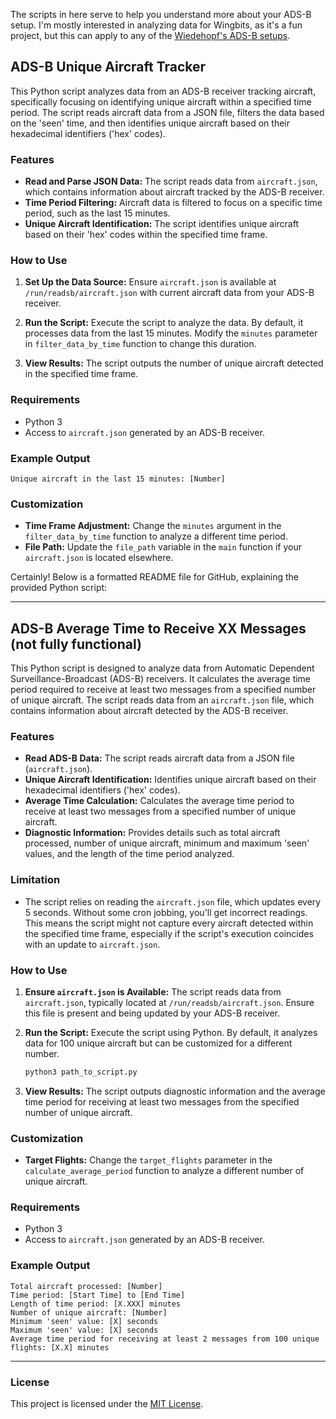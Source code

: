 The scripts in here serve to help you understand more about your ADS-B setup.  I'm mostly interested in analyzing data for Wingbits, as it's a fun project, but this can apply to any of the [Wiedehopf's ADS-B setups](https://github.com/wiedehopf).

## ADS-B Unique Aircraft Tracker

This Python script analyzes data from an ADS-B receiver tracking aircraft, specifically focusing on identifying unique aircraft within a specified time period. The script reads aircraft data from a JSON file, filters the data based on the 'seen' time, and then identifies unique aircraft based on their hexadecimal identifiers ('hex' codes).

### Features

- **Read and Parse JSON Data:** The script reads data from `aircraft.json`, which contains information about aircraft tracked by the ADS-B receiver.
- **Time Period Filtering:** Aircraft data is filtered to focus on a specific time period, such as the last 15 minutes.
- **Unique Aircraft Identification:** The script identifies unique aircraft based on their 'hex' codes within the specified time frame.

### How to Use

1. **Set Up the Data Source:**
   Ensure `aircraft.json` is available at `/run/readsb/aircraft.json` with current aircraft data from your ADS-B receiver.

2. **Run the Script:**
   Execute the script to analyze the data. By default, it processes data from the last 15 minutes. Modify the `minutes` parameter in `filter_data_by_time` function to change this duration.

3. **View Results:**
   The script outputs the number of unique aircraft detected in the specified time frame.

### Requirements

- Python 3
- Access to `aircraft.json` generated by an ADS-B receiver.

### Example Output

```
Unique aircraft in the last 15 minutes: [Number]
```

### Customization

- **Time Frame Adjustment:** Change the `minutes` argument in the `filter_data_by_time` function to analyze a different time period.
- **File Path:** Update the `file_path` variable in the `main` function if your `aircraft.json` is located elsewhere.

Certainly! Below is a formatted README file for GitHub, explaining the provided Python script:

---

## ADS-B Average Time to Receive XX Messages (not fully functional)

This Python script is designed to analyze data from Automatic Dependent Surveillance-Broadcast (ADS-B) receivers. It calculates the average time period required to receive at least two messages from a specified number of unique aircraft. The script reads data from an `aircraft.json` file, which contains information about aircraft detected by the ADS-B receiver.

### Features

- **Read ADS-B Data:** The script reads aircraft data from a JSON file (`aircraft.json`).
- **Unique Aircraft Identification:** Identifies unique aircraft based on their hexadecimal identifiers ('hex' codes).
- **Average Time Calculation:** Calculates the average time period to receive at least two messages from a specified number of unique aircraft.
- **Diagnostic Information:** Provides details such as total aircraft processed, number of unique aircraft, minimum and maximum 'seen' values, and the length of the time period analyzed.

### Limitation

- The script relies on reading the `aircraft.json` file, which updates every 5 seconds. Without some cron jobbing, you'll get incorrect readings.  This means the script might not capture every aircraft detected within the specified time frame, especially if the script's execution coincides with an update to `aircraft.json`.

### How to Use

1. **Ensure `aircraft.json` is Available:**
   The script reads data from `aircraft.json`, typically located at `/run/readsb/aircraft.json`. Ensure this file is present and being updated by your ADS-B receiver.

2. **Run the Script:**
   Execute the script using Python. By default, it analyzes data for 100 unique aircraft but can be customized for a different number.

   ```bash
   python3 path_to_script.py
   ```

3. **View Results:**
   The script outputs diagnostic information and the average time period for receiving at least two messages from the specified number of unique aircraft.

### Customization

- **Target Flights:** Change the `target_flights` parameter in the `calculate_average_period` function to analyze a different number of unique aircraft.

### Requirements

- Python 3
- Access to `aircraft.json` generated by an ADS-B receiver.

### Example Output

```
Total aircraft processed: [Number]
Time period: [Start Time] to [End Time]
Length of time period: [X.XXX] minutes
Number of unique aircraft: [Number]
Minimum 'seen' value: [X] seconds
Maximum 'seen' value: [X] seconds
Average time period for receiving at least 2 messages from 100 unique flights: [X.X] minutes
```

---

### License

This project is licensed under the [MIT License](LICENSE).

